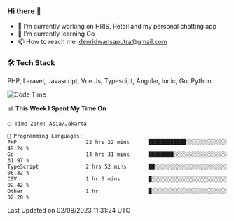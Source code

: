 ### Hi there 👋

- 🔭 I’m currently working on HRIS, Retail and my personal chatting app
- 🌱 I’m currently learning Go
- 📫 How to reach me: denridwansaputra@gmail.com


### 🛠 Tech Stack
PHP, Laravel, Javascript, Vue.Js, Typescipt, Angular, Ionic, Go, Python


<!--START_SECTION:waka-->
![Code Time](http://img.shields.io/badge/Code%20Time-3%2C558%20hrs%2015%20mins-blue)

📊 **This Week I Spent My Time On** 

```text
🕑︎ Time Zone: Asia/Jakarta

💬 Programming Languages: 
PHP                      22 hrs 22 mins      ████████████░░░░░░░░░░░░░   49.24 % 
Go                       14 hrs 31 mins      ████████░░░░░░░░░░░░░░░░░   31.97 % 
TypeScript               2 hrs 52 mins       ██░░░░░░░░░░░░░░░░░░░░░░░   06.32 % 
CSV                      1 hr 5 mins         █░░░░░░░░░░░░░░░░░░░░░░░░   02.42 % 
Other                    1 hr                █░░░░░░░░░░░░░░░░░░░░░░░░   02.20 % 
```


 Last Updated on 02/08/2023 11:31:24 UTC
<!--END_SECTION:waka-->
